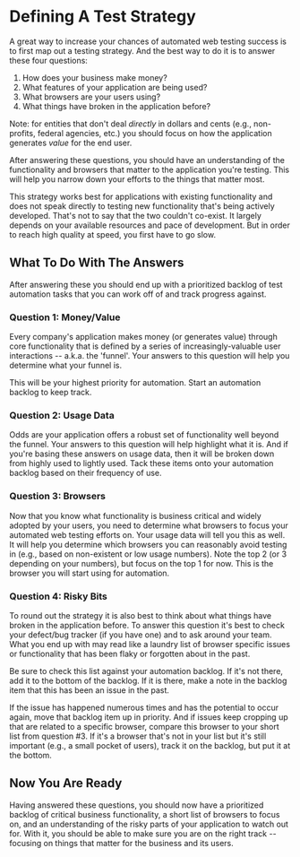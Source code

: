 # Defining A Test Strategy

A great way to increase your chances of automated web testing success is to first map out a testing strategy. And the best way to do it is to answer these four questions:

1. How does your business make money?  
2. What features of your application are being used?  
3. What browsers are your users using?  
4. What things have broken in the application before?  

Note: for entities that don't deal *directly* in dollars and cents (e.g., non-profits, federal agencies, etc.) you should focus on how the application generates _value_ for the end user.

After answering these questions, you should have an understanding of the functionality and browsers that matter to the application you're testing. This will help you narrow down your efforts to the things that matter most.

This strategy works best for applications with existing functionality and does not speak directly to testing new functionality that's being actively developed. That's not to say that the two couldn't co-exist. It largely depends on your available resources and pace of development. But in order to reach high quality at speed, you first have to go slow.

## What To Do With The Answers

After answering these you should end up with a prioritized backlog of test automation tasks that you can work off of and track progress against.

### Question 1: Money/Value

Every company's application makes money (or generates value) through core functionality that is defined by a series of increasingly-valuable user interactions -- a.k.a. the 'funnel'. Your answers to this question will help you determine what your funnel is.

This will be your highest priority for automation. Start an automation backlog to keep track.

### Question 2: Usage Data

Odds are your application offers a robust set of functionality well beyond the funnel. Your answers to this question will help highlight what it is. And if you're basing these answers on usage data, then it will be broken down from highly used to lightly used. Tack these items onto your automation backlog based on their frequency of use.

### Question 3: Browsers

Now that you know what functionality is business critical and widely adopted by your users, you need to determine what browsers to focus your automated web testing efforts on. Your usage data will tell you this as well. It will help you determine which browsers you can reasonably avoid testing in (e.g., based on non-existent or low usage numbers). Note the top 2 (or 3 depending on your numbers), but focus on the top 1 for now. This is the browser you will start using for automation.

### Question 4: Risky Bits

To round out the strategy it is also best to think about what things have broken in the application before. To answer this question it's best to check your defect/bug tracker (if you have one) and to ask around your team. What you end up with may read like a laundry list of browser specific issues or functionality that has been flaky or forgotten about in the past.

Be sure to check this list against your automation backlog. If it's not there, add it to the bottom of the backlog. If it is there, make a note in the backlog item that this has been an issue in the past.

If the issue has happened numerous times and has the potential to occur again, move that backlog item up in priority. And if issues keep cropping up that are related to a specific browser, compare this browser to your short list from question #3. If it's a browser that's not in your list but it's still important (e.g., a small pocket of users), track it on the backlog, but put it at the bottom.

## Now You Are Ready

Having answered these questions, you should now have a prioritized backlog of critical business functionality, a short list of browsers to focus on, and an understanding of the risky parts of your application to watch out for. With it, you should be able to make sure you are on the right track -- focusing on things that matter for the business and its users.
